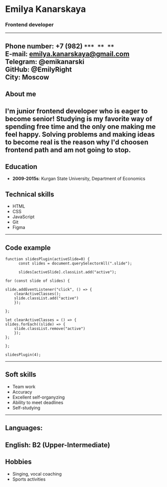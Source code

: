 # Emilya Kanarskaya
### Frontend developer  
-------------
**Phone number**: +7 (982) `*** ** **`  
**E-mail**: emilya.kanarskaya@gmail.com  
**Telegram**: @emikanarski  
**GitHub**: @EmilyRight  
**City**: Moscow  
-------------
## About me
I'm junior frontend developer who is eager to become senior! Studying is my favorite way of spending free time and the only one making me feel happy. Solving problems and making ideas to become real is the reason why I'd choosen frontend path and am not going to stop.  
-------------
## Education
* **2009-2015s**: Kurgan State University, Department of Economics

## Technical skills
* HTML
* CSS
* JavaScript
* Git
* Figma
-------------
## Code example
    function slidesPlugin(activeSlide=0) {
          const slides = document.querySelectorAll(".slide");
    
          slides[activeSlide].classList.add("active");

    for (const slide of slides) {
    
    slide.addEventListener("click", () => {
        clearActiveClasses();
        slide.classList.add("active")
        });
    
    };

    let clearActiveClasses = () => {  
    slides.forEach((slide) => {
        slide.classList.remove("active")
        });
    };
    
    };

    slidesPlugin(4);  
-------------
## Soft skills
* Team work
* Accuracy
* Excellent self-organyzing
* Аbility to meet deadlines
* Self-studying  
-------------
## Languages:
**English: B2** (Upper-Intermediate)
-------------
## Hobbies
* Singing, vocal coaching
* Sports activities
